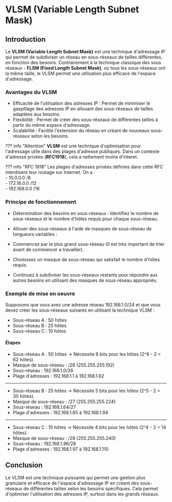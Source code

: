 # VLSM (Variable Length Subnet Mask)
## Introduction

Le **VLSM (Variable Length Subnet Mask)** est une technique d'adressage IP qui permet de subdiviser un réseau en sous-réseaux de tailles différentes, en fonction des besoins. Contrairement à la technique classique des sous réseaux - **FLSM (Fixed Length Subnet Mask)**, où tous les sous-réseaux ont la même taille, le VLSM permet une utilisation plus efficace de l'espace d'adressage.

### Avantages du VLSM

-    Efficacité de l'utilisation des adresses IP : Permet de minimiser le gaspillage des adresses IP en allouant des sous-réseaux de tailles adaptées aux besoins.
-    Flexibilité : Permet de créer des sous-réseaux de différentes tailles à partir du même espace d'adressage.
-    Scalabilité : Facilite l'extension du réseau en créant de nouveaux sous-réseaux selon les besoins.

??? info "Attention"
    **VLSM** est une technique d'optimisation pour l'adressage utile dans des plages d'adresse publiques. Dans un contexte d'adresse privées (**RFC1918**), cela a nettement moins d'interet.

??? info "RFC 1918"
    Les plages d'adresses privées définies dans cette RFC interdisent leur routage sur Internet. On a :</br>
    -    10.0.0.0 /8  </br>
    -    172.16.0.0 /12 </br>
    -    192.168.0.0 /16 </br>

### Principe de fonctionnement

-    Détermination des besoins en sous-réseaux : Identifiez le nombre de sous-réseaux et le nombre d'hôtes requis pour chaque sous-réseau.

-    Allouer des sous-réseaux à l'aide de masques de sous-réseau de longueurs variables :
-    Commencez par le plus grand sous-réseau (Il est très important de trier avant de commencer a travailler).
-    Choisissez un masque de sous-réseau qui satisfait le nombre d'hôtes requis.
-    Continuez à subdiviser les sous-réseaux restants pour répondre aux autres besoins en utilisant des masques de sous-réseau appropriés.

### Exemple de mise en oeuvre

Supposons que vous avez une adresse réseau 192.168.1.0/24 et que vous devez créer les sous-réseaux suivants en utilisant la technique VLSM :

-    Sous-réseau A : 50 hôtes
-    Sous-réseau B : 25 hôtes
-    Sous-réseau C : 10 hôtes

#### Étapes

-    Sous-réseau A : 50 hôtes → Nécessite 6 bits pour les hôtes (2^6 - 2 = 62 hôtes).
-    Masque de sous-réseau : /26 (255.255.255.192)
-    Sous-réseau : 192.168.1.0/26
-    Plage d'adresses : 192.168.1.1 à 192.168.1.62
----
-    Sous-réseau B : 25 hôtes → Nécessite 5 bits pour les hôtes (2^5 - 2 = 30 hôtes).
-    Masque de sous-réseau : /27 (255.255.255.224)
-    Sous-réseau : 192.168.1.64/27
-    Plage d'adresses : 192.168.1.65 à 192.168.1.94
----
-    Sous-réseau C : 10 hôtes → Nécessite 4 bits pour les hôtes (2^4 - 2 = 14 hôtes).
-    Masque de sous-réseau : /28 (255.255.255.240)
-    Sous-réseau : 192.168.1.96/28
-    Plage d'adresses : 192.168.1.97 à 192.168.1.110

## Conclusion

Le VLSM est une technique puissante qui permet une gestion plus granulaire et efficace de l'espace d'adressage IP en créant des sous-réseaux de différentes tailles selon les besoins spécifiques. Cela permet d'optimiser l'utilisation des adresses IP, surtout dans les grands réseaux.